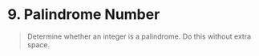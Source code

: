 # 9. Palindrome Number


> Determine whether an integer is a palindrome. Do this without extra space.

